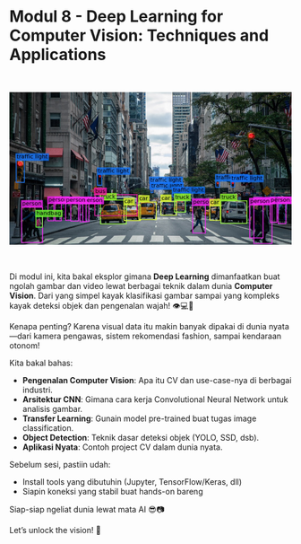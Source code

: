 # Modul 8 - Deep Learning for Computer Vision: Techniques and Applications

<br>

![alt text](asset/image.jpg)

<br>

Di modul ini, kita bakal eksplor gimana **Deep Learning** dimanfaatkan buat ngolah gambar dan video lewat berbagai teknik dalam dunia **Computer Vision**. Dari yang simpel kayak klasifikasi gambar sampai yang kompleks kayak deteksi objek dan pengenalan wajah! 👁️💻📸

Kenapa penting? Karena visual data itu makin banyak dipakai di dunia nyata—dari kamera pengawas, sistem rekomendasi fashion, sampai kendaraan otonom!

Kita bakal bahas:
- **Pengenalan Computer Vision**: Apa itu CV dan use-case-nya di berbagai industri.
- **Arsitektur CNN**: Gimana cara kerja Convolutional Neural Network untuk analisis gambar.
- **Transfer Learning**: Gunain model pre-trained buat tugas image classification.
- **Object Detection**: Teknik dasar deteksi objek (YOLO, SSD, dsb).
- **Aplikasi Nyata**: Contoh project CV dalam dunia nyata.

Sebelum sesi, pastiin udah:
- Install tools yang dibutuhin (Jupyter, TensorFlow/Keras, dll)
- Siapin koneksi yang stabil buat hands-on bareng

Siap-siap ngeliat dunia lewat mata AI 😎📷

Let’s unlock the vision! 🚀
